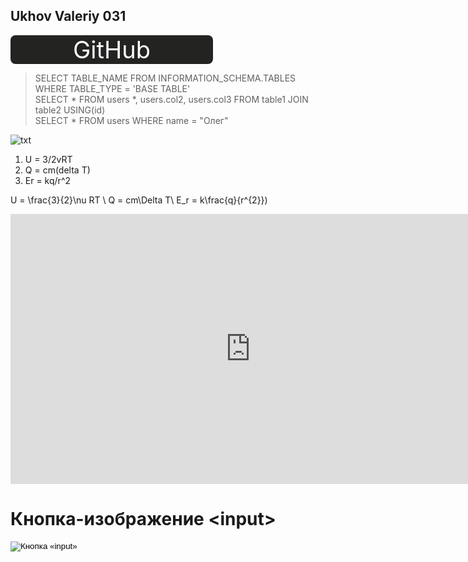## Ukhov Valeriy 031

<style>
.button_1670212770427 {
    display: inline-block !important;
    text-decoration: none !important;
    background-color: #232422 !important;
    color: #ffffff !important;
    border: 0px solid #000000 !important;
    border-radius: 8px !important;
    font-size: 38px !important;
    padding: 0px 100px !important; 
    transition: all 0.8s ease !important;
}
.button_1670212770427:hover{
    text-decoration: none !important; 
    background-color: #f2f2f2 !important;
    color: #2e342c !important;
    border-color: #006089 !important;
}
</style>
<a href="https://github.com/INullOP/INullOP.github.io" class="button_1670212770427" target="_blank">
  GitHub
</a>

>SELECT TABLE_NAME FROM INFORMATION_SCHEMA.TABLES WHERE TABLE_TYPE = 'BASE TABLE' <br>
>SELECT * FROM users *, users.col2, users.col3  FROM table1 JOIN table2 USING(id) <br>
>SELECT * FROM users WHERE name = "Олег"

![txt](https://user-images.githubusercontent.com/114376270/200225977-bbc83422-53fd-4fa7-97f2-883cc2b02b2f.png)

1. U = 3/2vRT
2. Q = cm(delta T)
3. Er = kq/r^2

U = \frac{3}{2}\nu RT \\
Q = cm\Delta T\\
E_r = k\frac{q}{r^{2}})

<iframe width="768" height="432" src="https://miro.com/app/live-embed/uXjVP8iI3D8=/?moveToViewport=83,-975,1385,676&embedId=984897079287" frameborder="0" scrolling="no" allowfullscreen></iframe>

<!DOCTYPE html>
<html>
	<head>
		<meta charset="utf-8">
		<title>Кнопка-изображение &lt;input&gt;</title>
	<body>
		<h1>Кнопка-изображение &lt;input&gt;</h1>
		<input type="image" src="/images/blog/72/button.png" alt="Кнопка «input»">
	</body>
</html>
